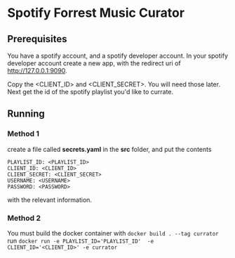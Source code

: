 # Spotify Forrest Music Curator

## Prerequisites

You have a spotify account, and a spotify developer account. In your spotify developer account create a new app, with the redirect uri of http://127.0.0.1:9090.

Copy the <CLIENT_ID> and <CLIENT_SECRET>. You will need those later. Next get the id of the spotify playlist you'd like to currate.

## Running

### Method 1
create a file called **secrets.yaml** in the **src** folder, and put the contents
```
PLAYLIST_ID: <PLAYLIST_ID>
CLIENT_ID: <CLIENT_ID>
CLIENT_SECRET: <CLIENT_SECRET>
USERNAME: <USERNAME>
PASSWORD: <PASSWORD>
```
with the relevant information.

### Method 2
You must build the docker container with `docker build . --tag currator`
run `docker run -e PLAYLIST_ID='PLAYLIST_ID'  -e CLIENT_ID='<CLIENT_ID>' -e currator`
